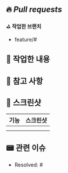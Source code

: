 ## 🔥 *Pull requests*

⛳️ **작업한 브랜치**
- feature/#

👷 **작업한 내용**
- 

## 🚨 참고 사항

## 📸 스크린샷
|기능|스크린샷|
|:--:|:--:|
||<img src = "">
||<img src = "">

## 📟 관련 이슈
- Resolved: #
